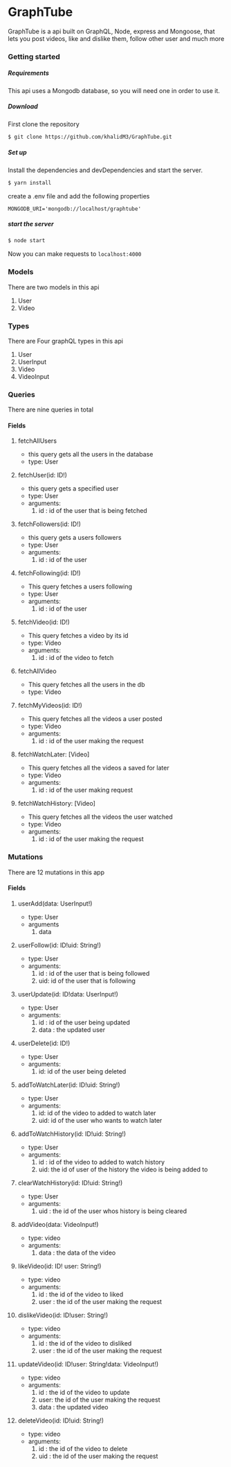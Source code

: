# GraphTube
GraphTube is a api built on GraphQL, Node, express and Mongoose, that lets you 
post videos, like and dislike them, follow other user and much more
### Getting started
##### Requirements
This api uses a Mongodb database, so you will need one in order to use it.

##### Download

First clone the repository 
```sh
$ git clone https://github.com/khalidM3/GraphTube.git
```

##### Set up

Install the dependencies and devDependencies and start the server.

```sh
$ yarn install
```
create a .env file and add the following properties

```
MONGODB_URI='mongodb://localhost/graphtube'

```

##### start the server

```sh
$ node start
```
Now you can make requests to `localhost:4000`

### Models
There are two models in this api
1. User
2. Video

### Types
 There are Four graphQL types in this api 

1. User
2. UserInput
3. Video
4. VideoInput

### Queries
There are nine queries in total

#### Fields
1. fetchAllUsers
    * this query gets all the users in the database
    * type: User

2. fetchUser(id: ID!)
    * this query gets a specified user
    * type: User
    * arguments:
        1. id : id of the user that is being fetched

3. fetchFollowers(id: ID!)
    * this query gets a users followers
    * type: User
    * arguments:
        1. id : id of the user 

3. fetchFollowing(id: ID!)
    * This query fetches a users following
    * type: User
    * arguments:
        1. id : id of the user

4. fetchVideo(id: ID!)
    * This query fetches a video by its id
    * type: Video
    * arguments:
        1. id : id of the video to fetch
        
5. fetchAllVideo
    * This query fetches all the users in the db
    * type: Video

6. fetchMyVideos(id: ID!)
    * This query fetches all the videos a user posted
    * type: Video
    * arguments:
        1. id : id of the user making the request

7. fetchWatchLater: [Video]
    * This query fetches all the videos a saved for later
    * type: Video
    * arguments:
        1. id : id of the user making request

8. fetchWatchHistory: [Video]
    * This query fetches all the videos the user watched
    * type: Video
    * arguments:
        1. id : id of the user making the request

### Mutations
  There are 12 mutations in this app

#### Fields

 1. userAdd(data: UserInput!)
    * type: User
    * arguments
        1. data

2. userFollow(id: ID!uid: String!)
    * type: User
    * arguments:
        1. id : id of the user that is being followed
        2. uid: id of the user that is following
  
3. userUpdate(id: ID!data: UserInput!)
    * type: User
    * arguments: 
        1. id : id of the user being updated
        2. data : the updated user

4. userDelete(id: ID!)
    * type: User
    * arguments:
        1. id: id of the user being deleted

5. addToWatchLater(id: ID!uid: String!)
    * type: User
    * arguments: 
        1. id: id of the video to added to watch later
        2. uid: id of the user who  wants to watch later

6. addToWatchHistory(id: ID!uid: String!)
    * type: User
    * arguments:
        1. id : id of the video to added to watch history
        2. uid: the id of user of the history the video is being added to 

7. clearWatchHistory(id: ID!uid: String!)
    * type: User
    * arguments:
        1. uid : the id of the user whos history is being cleared

8. addVideo(data: VideoInput!)
    * type: video
    * arguments:
        1. data : the data of the video

9. likeVideo(id: ID! user: String!)
    * type: video
    * arguments:
        1. id : the id of the video to liked
        2. user : the id of the user making the request

10. dislikeVideo(id: ID!user: String!)
    * type: video
    * arguments:
        1. id : the id of the video to disliked
        2. user : the id of the user making the request

11. updateVideo(id: ID!user: String!data: VideoInput!)
    * type: video
    * arguments: 
        1. id : the id of the video to update
        2. user: the id of the user making the request
        3. data : the updated video

12. deleteVideo(id: ID!uid: String!)
    * type: video
    * arguments:
        1. id : the id of the video to delete
        2. uid : the id of the user making the request



